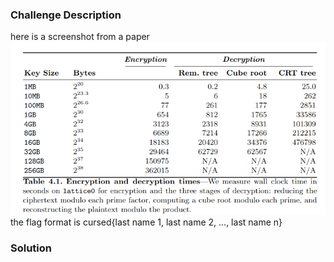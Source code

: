 ### Challenge Description

here is a screenshot from a paper
![Alt text](img/find-the-paper/cursedctf.png)
the flag format is cursed{last name 1, last name 2, ..., last name n}

### Solution

